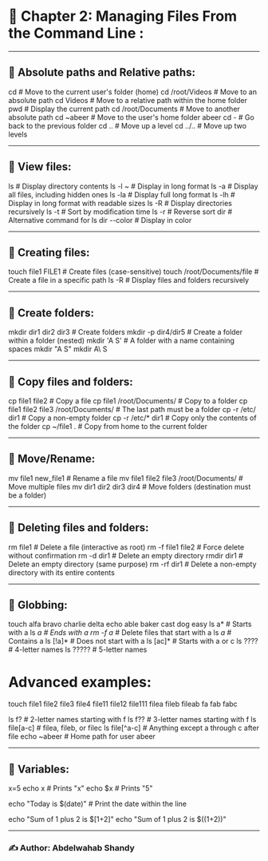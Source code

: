 # 📁 Chapter 2: Managing Files From the Command Line :
---

## 📌 Absolute paths and Relative paths: 

cd			 # Move to the current user's folder (home)
cd /root/Videos 	 # Move to an absolute path
cd Videos 	 	 # Move to a relative path within the home folder
pwd 		 	 # Display the current path
cd /root/Documents 	 # Move to another absolute path
cd ~abeer 		 # Move to the user's home folder abeer
cd - 			 # Go back to the previous folder
cd .. 			 # Move up a level
cd ../.. 		 # Move up two levels

---

## 📌 View files:

ls 		# Display directory contents
ls -l ~ 	# Display in long format
ls -a 		# Display all files, including hidden ones
ls -la 		# Display full long format
ls -lh 		# Display in long format with readable sizes
ls -R 		# Display directories recursively
ls -t 		# Sort by modification time
ls -r 		# Reverse sort
dir 		# Alternative command for ls
dir --color 	# Display in color

---

## 📌 Creating files:

touch file1 FILE1 		# Create files (case-sensitive)
touch /root/Documents/file 	# Create a file in a specific path
ls -R 				# Display files and folders recursively

---

## 📌 Create folders: 

mkdir dir1 dir2 dir3 	 # Create folders
mkdir -p dir4/dir5	 # Create a folder within a folder (nested)
mkdir 'A S' 		 # A folder with a name containing spaces
mkdir "A S"
mkdir A\ S

--- 

## 📌 Copy files and folders: 

cp file1 file2 				# Copy a file
cp file1 /root/Documents/ 		# Copy to a folder
cp file1 file2 file3 /root/Documents/   # The last path must be a folder
cp -r /etc/ dir1 			# Copy a non-empty folder
cp -r /etc/* dir1 			# Copy only the contents of the folder
cp ~/file1 . 				# Copy from home to the current folder

---

## 📌 Move/Rename:

mv file1 new_file1 			# Rename a file
mv file1 file2 file3 /root/Documents/   # Move multiple files
mv dir1 dir2 dir3 dir4 			# Move folders (destination must be a folder)

---

## 📌 Deleting files and folders:

rm file1 		# Delete a file (interactive as root)
rm -f file1 file2       # Force delete without confirmation
rm -d dir1 		# Delete an empty directory
rmdir dir1 		# Delete an empty directory (same purpose)
rm -rf dir1 		# Delete a non-empty directory with its entire contents

---

## 📌 Globbing:

touch alfa bravo charlie delta echo able baker cast dog easy
ls a* 		# Starts with a
ls *a 		# Ends with a
rm -f a* 	# Delete files that start with a
ls *a* 		# Contains a
ls [!a]* 	# Does not start with a
ls [ac]* 	# Starts with a or c
ls ???? 	# 4-letter names
ls ????? 	# 5-letter names

# Advanced examples:
touch file1 file2 file3 file4 file11 file12 file111 filea fileb fileab fa fab fabc

ls f? 		# 2-letter names starting with f
ls f?? 		# 3-letter names starting with f
ls file[a-c] 	# filea, fileb, or filec
ls file[^a-c] 	# Anything except a through c after file
echo ~abeer 	# Home path for user abeer

---

## 📌 Variables:

x=5
echo x 				# Prints "x"
echo $x 			# Prints "5"

echo "Today is $(date)" 	# Print the date within the line

echo "Sum of 1 plus 2 is $[1+2]"
echo "Sum of 1 plus 2 is $((1+2))"

---

### ✍️ Author: Abdelwahab Shandy









